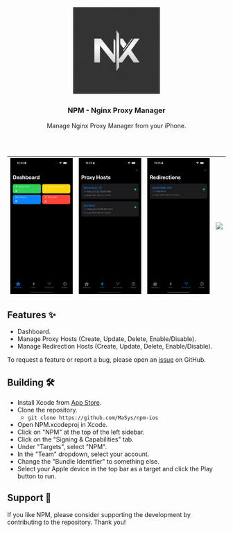 <div align="center">
    <h2>
      <picture>
          <img alt="NPM Logo" src="https://github.com/MaSys/npm-ios/blob/main/screenshots/logo.png?raw=true" width="200">
        </picture>
    </h2>
</div>
<h3 align="center">NPM - Nginx Proxy Manager</h3>
<div align="center">
Manage Nginx Proxy Manager from your iPhone.
</div>

<br/><br/>



| ![](https://github.com/MaSys/npm-ios/blob/main/screenshots/dashboard.png?raw=true) | ![](https://github.com/MaSys/npm-ios/blob/main/screenshots/proxies.png?raw=true) | ![](https://github.com/MaSys/npm-ios/blob/main/screenshots/redirections.png?raw=true) | ![](https://github.com/MaSys/npm-ios/blob/main/screenshots/settings.png?raw=true) |
|:--:|:--:|:--:|:--:|

## Features ✨
- Dashboard.
- Manage Proxy Hosts (Create, Update, Delete, Enable/Disable).
- Manage Redirection Hosts (Create, Update, Delete, Enable/Disable).

To request a feature or report a bug, please open an [issue](https://github.com/MaSys/npm-ios/issues) on GitHub.


## Building 🛠️
- Install Xcode from [App Store](https://apps.apple.com/us/app/xcode/id497799835).
- Clone the repository.
  - `git clone https://github.com/MaSys/npm-ios`
- Open NPM.xcodeproj in Xcode.
- Click on "NPM" at the top of the left sidebar.
- Click on the "Signing & Capabilities" tab.
- Under "Targets", select "NPM".
- In the "Team" dropdown, select your account.
- Change the "Bundle Identifier" to something else.
- Select your Apple device in the top bar as a target and click the Play button to run.


## Support 🤝
If you like NPM, please consider supporting the development by contributing to the repository. Thank you!
